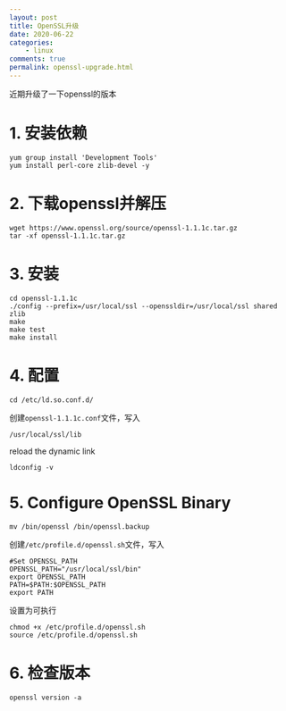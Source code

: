 ```yaml
---
layout: post
title: OpenSSL升级
date: 2020-06-22
categories:
    - linux
comments: true
permalink: openssl-upgrade.html
---
```


近期升级了一下openssl的版本

# 1. 安装依赖

```
yum group install 'Development Tools'
yum install perl-core zlib-devel -y
```

# 2. 下载openssl并解压

```
wget https://www.openssl.org/source/openssl-1.1.1c.tar.gz
tar -xf openssl-1.1.1c.tar.gz
```

# 3. 安装

```
cd openssl-1.1.1c
./config --prefix=/usr/local/ssl --openssldir=/usr/local/ssl shared zlib
make
make test
make install
```

# 4. 配置
```
cd /etc/ld.so.conf.d/
```
创建`openssl-1.1.1c.conf`文件，写入

```
/usr/local/ssl/lib
```

reload the dynamic link

```
ldconfig -v
```

# 5. Configure OpenSSL Binary

```
mv /bin/openssl /bin/openssl.backup
```

创建`/etc/profile.d/openssl.sh`文件，写入

```
#Set OPENSSL_PATH
OPENSSL_PATH="/usr/local/ssl/bin"
export OPENSSL_PATH
PATH=$PATH:$OPENSSL_PATH
export PATH
```

设置为可执行

```
chmod +x /etc/profile.d/openssl.sh
source /etc/profile.d/openssl.sh
```

# 6. 检查版本

```
openssl version -a
```
